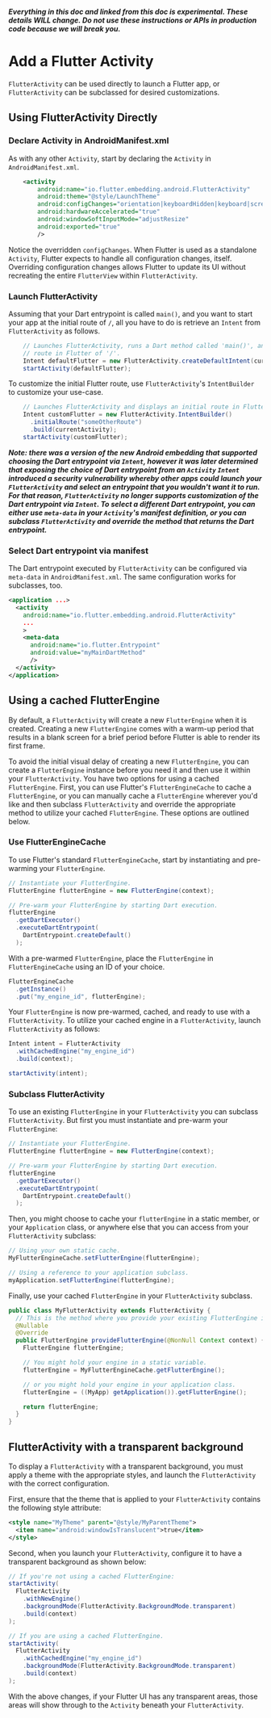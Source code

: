 _**Everything in this doc and linked from this doc is experimental. These details WILL change. Do not use these instructions or APIs in production code because we will break you.**_

# Add a Flutter Activity

`FlutterActivity` can be used directly to launch a Flutter app, or `FlutterActivity` can be subclassed for desired customizations.

## Using FlutterActivity Directly

### Declare Activity in AndroidManifest.xml

As with any other `Activity`, start by declaring the `Activity` in `AndroidManifest.xml`.

```xml
    <activity
        android:name="io.flutter.embedding.android.FlutterActivity"
        android:theme="@style/LaunchTheme"
        android:configChanges="orientation|keyboardHidden|keyboard|screenSize|locale|layoutDirection|fontScale|screenLayout|density"
        android:hardwareAccelerated="true"
        android:windowSoftInputMode="adjustResize"
        android:exported="true"
        />
```

Notice the overridden `configChanges`. When Flutter is used as a standalone `Activity`, Flutter expects to handle all configuration changes, itself. Overriding configuration changes allows Flutter to update its UI without recreating the entire `FlutterView` within `FlutterActivity`.

### Launch FlutterActivity

Assuming that your Dart entrypoint is called `main()`, and you want to start your app at the initial route of `/`, all you have to do is retrieve an `Intent` from `FlutterActivity` as follows.

```java
    // Launches FlutterActivity, runs a Dart method called 'main()', and displays an initial
    // route in Flutter of '/'.
    Intent defaultFlutter = new FlutterActivity.createDefaultIntent(currentActivity);
    startActivity(defaultFlutter);
```

To customize the initial Flutter route, use `FlutterActivity`'s `IntentBuilder` to customize your use-case.

```java
    // Launches FlutterActivity and displays an initial route in Flutter of 'someOtherRoute'.
    Intent customFlutter = new FlutterActivity.IntentBuilder()
      .initialRoute("someOtherRoute")
      .build(currentActivity);
    startActivity(customFlutter);
```

_**Note: there was a version of the new Android embedding that supported choosing the Dart entrypoint via `Intent`, however it was later determined that exposing the choice of Dart entrypoint from an `Activity` `Intent` introduced a security vulnerability whereby other apps could launch your `FlutterActivity` and select an entrypoint that you wouldn't want it to run. For that reason, `FlutterActivity` no longer supports customization of the Dart entrypoint via `Intent`. To select a different Dart entrypoint, you can either use `meta-data` in your `Activity`'s manifest definition, or you can subclass `FlutterActivity` and override the method that returns the Dart entrypoint.**_

### Select Dart entrypoint via manifest

The Dart entrypoint executed by `FlutterActivity` can be configured via `meta-data` in `AndroidManifest.xml`. The same configuration works for subclasses, too.

```xml
<application ...>
  <activity
    android:name="io.flutter.embedding.android.FlutterActivity"
    ...
    >
    <meta-data
      android:name="io.flutter.Entrypoint"
      android:value="myMainDartMethod"
      />
  </activity>
</application>
```

## Using a cached FlutterEngine

By default, a `FlutterActivity` will create a new `FlutterEngine` when it is created. Creating a new `FlutterEngine` comes with a warm-up period that results in a blank screen for a brief period before Flutter is able to render its first frame.

To avoid the initial visual delay of creating a new `FlutterEngine`, you can create a `FlutterEngine` instance before you need it and then use it within your `FlutterActivity`. You have two options for using a cached `FlutterEngine`. First, you can use Flutter's `FlutterEngineCache` to cache a `FlutterEngine`, or you can manually cache a `FlutterEngine` wherever you'd like and then subclass `FlutterActivity` and override the appropriate method to utilize your cached `FlutterEngine`. These options are outlined below.

### Use FlutterEngineCache

To use Flutter's standard `FlutterEngineCache`, start by instantiating and pre-warming your `FlutterEngine`.

```java
// Instantiate your FlutterEngine.
FlutterEngine flutterEngine = new FlutterEngine(context);

// Pre-warm your FlutterEngine by starting Dart execution.
flutterEngine
  .getDartExecutor()
  .executeDartEntrypoint(
    DartEntrypoint.createDefault()
  );
```

With a pre-warmed `FlutterEngine`, place the `FlutterEngine` in `FlutterEngineCache` using an ID of your choice.

```java
FlutterEngineCache
  .getInstance()
  .put("my_engine_id", flutterEngine);
```

Your `FlutterEngine` is now pre-warmed, cached, and ready to use with a `FlutterActivity`. To utilize your cached engine in a `FlutterActivity`, launch `FlutterActivity` as follows:

```java
Intent intent = FlutterActivity
  .withCachedEngine("my_engine_id")
  .build(context);

startActivity(intent);
```

### Subclass FlutterActivity

To use an existing `FlutterEngine` in your `FlutterActivity` you can subclass `FlutterActivity`. But first you must instantiate and pre-warm your `FlutterEngine`:

```java
// Instantiate your FlutterEngine.
FlutterEngine flutterEngine = new FlutterEngine(context);

// Pre-warm your FlutterEngine by starting Dart execution.
flutterEngine
  .getDartExecutor()
  .executeDartEntrypoint(
    DartEntrypoint.createDefault()
  );
```

Then, you might choose to cache your `flutterEngine` in a static member, or your `Application` class, or anywhere else that you can access from your `FlutterActivity` subclass:

```java
// Using your own static cache.
MyFlutterEngineCache.setFlutterEngine(flutterEngine);

// Using a reference to your application subclass.
myApplication.setFlutterEngine(flutterEngine);
```

Finally, use your cached `FlutterEngine` in your `FlutterActivity` subclass.

```java
public class MyFlutterActivity extends FlutterActivity {
  // This is the method where you provide your existing FlutterEngine instance.
  @Nullable
  @Override
  public FlutterEngine provideFlutterEngine(@NonNull Context context) {
    FlutterEngine flutterEngine;

    // You might hold your engine in a static variable.
    flutterEngine = MyFlutterEngineCache.getFlutterEngine();

    // or you might hold your engine in your application class.
    flutterEngine = ((MyApp) getApplication()).getFlutterEngine();

    return flutterEngine;
  }
}
```

## FlutterActivity with a transparent background

To display a `FlutterActivity` with a transparent background, you must apply a theme with the appropriate styles, and launch the `FlutterActivity` with the correct configuration.

First, ensure that the theme that is applied to your `FlutterActivity` contains the following style attribute:

```xml
<style name="MyTheme" parent="@style/MyParentTheme">
  <item name="android:windowIsTranslucent">true</item>
</style>
```

Second, when you launch your `FlutterActivity`, configure it to have a transparent background as shown below:

```java
// If you're not using a cached FlutterEngine:
startActivity(
  FlutterActivity
    .withNewEngine()
    .backgroundMode(FlutterActivity.BackgroundMode.transparent)
    .build(context)
);

// If you are using a cached FlutterEngine.
startActivity(
  FlutterActivity
    .withCachedEngine("my_engine_id")
    .backgroundMode(FlutterActivity.BackgroundMode.transparent)
    .build(context)
);
```

With the above changes, if your Flutter UI has any transparent areas, those areas will show through to the `Activity` beneath your `FlutterActivity`.